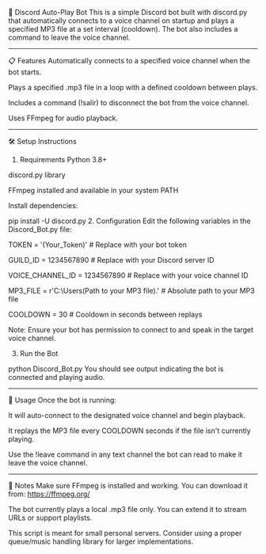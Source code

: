 🎵 Discord Auto-Play Bot
This is a simple Discord bot built with discord.py that automatically connects to a voice channel on startup and plays a specified MP3 file at a set interval (cooldown). The bot also includes a command to leave the voice channel.


------------------------------------------------------------------------------------------

         
📋 Features
Automatically connects to a specified voice channel when the bot starts.

Plays a specified .mp3 file in a loop with a defined cooldown between plays.

Includes a command (!salir) to disconnect the bot from the voice channel.

Uses FFmpeg for audio playback.

------------------------------------------------------------------------------------------

🛠 Setup Instructions
1. Requirements
Python 3.8+

discord.py library

FFmpeg installed and available in your system PATH

Install dependencies:


pip install -U discord.py
2. Configuration
Edit the following variables in the Discord_Bot.py file:


TOKEN = '(Your_Token)'  # Replace with your bot token

GUILD_ID = 1234567890   # Replace with your Discord server ID

VOICE_CHANNEL_ID = 1234567890  # Replace with your voice channel ID

MP3_FILE = r'C:\Users\(Path to your MP3 file).'  # Absolute path to your MP3 file

COOLDOWN = 30  # Cooldown in seconds between replays

Note: Ensure your bot has permission to connect to and speak in the target voice channel.

3. Run the Bot

python Discord_Bot.py
You should see output indicating the bot is connected and playing audio.

------------------------------------------------------------------------------------------

🧠 Usage
Once the bot is running:

It will auto-connect to the designated voice channel and begin playback.

It replays the MP3 file every COOLDOWN seconds if the file isn't currently playing.

Use the !leave command in any text channel the bot can read to make it leave the voice channel.

------------------------------------------------------------------------------------------

📌 Notes
Make sure FFmpeg is installed and working. You can download it from: https://ffmpeg.org/

The bot currently plays a local .mp3 file only. You can extend it to stream URLs or support playlists.

This script is meant for small personal servers. Consider using a proper queue/music handling library for larger implementations.

